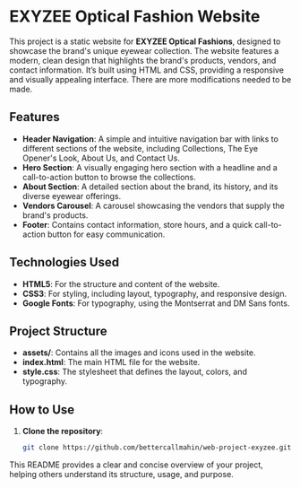 # EXYZEE Optical Fashion Website

This project is a static website for **EXYZEE Optical Fashions**, designed to showcase the brand's unique eyewear collection. The website features a modern, clean design that highlights the brand's products, vendors, and contact information. It’s built using HTML and CSS, providing a responsive and visually appealing interface.
There are more modifications needed to be made.

## Features

- **Header Navigation**: A simple and intuitive navigation bar with links to different sections of the website, including Collections, The Eye Opener's Look, About Us, and Contact Us.
- **Hero Section**: A visually engaging hero section with a headline and a call-to-action button to browse the collections.
- **About Section**: A detailed section about the brand, its history, and its diverse eyewear offerings.
- **Vendors Carousel**: A carousel showcasing the vendors that supply the brand's products.
- **Footer**: Contains contact information, store hours, and a quick call-to-action button for easy communication.

## Technologies Used

- **HTML5**: For the structure and content of the website.
- **CSS3**: For styling, including layout, typography, and responsive design.
- **Google Fonts**: For typography, using the Montserrat and DM Sans fonts.

## Project Structure


- **assets/**: Contains all the images and icons used in the website.
- **index.html**: The main HTML file for the website.
- **style.css**: The stylesheet that defines the layout, colors, and typography.

## How to Use

1. **Clone the repository**:
   ```bash
   git clone https://github.com/bettercallmahin/web-project-exyzee.git

This README provides a clear and concise overview of your project, helping others understand its structure, usage, and purpose.
